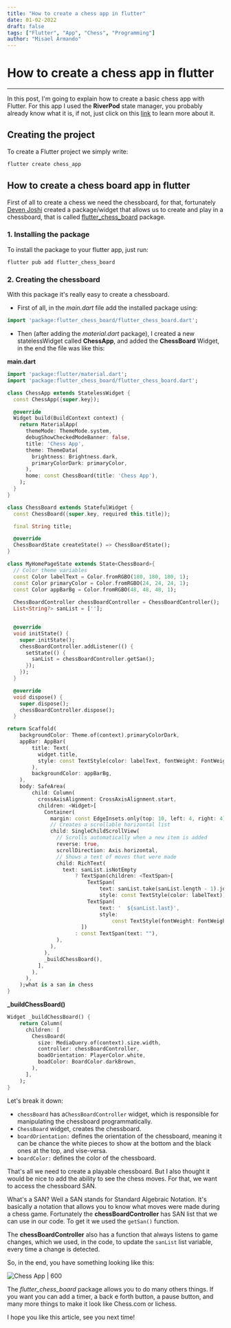 ```yaml
---
title: "How to create a chess app in flutter"
date: 01-02-2022
draft: false
tags: ["Flutter", "App", "Chess", "Programming"]
author: "Misael Armando"
---
```


# How to create a chess app in flutter
---

In this post, I'm going to explain how to create a basic chess app with Flutter. For this app I used the **RiverPod** state manager, you probably already know what it is, if not, just click on this [link](https://riverpod.dev/) to learn more about it. 


## Creating the project 

To create a Flutter project we simply write:
``` bash
flutter create chess_app
```

## How to create a chess board app in flutter 
First of all to create a chess we need the chessboard, for that, fortunately [Deven Joshi](https://pub.dev/publishers/joshi.dev/packages) created a package/widget that allows us to create and play in a chessboard, that is called  [flutter_chess_board](https://pub.dev/packages/flutter_chess_board) package.

### 1. Installing the package
To install the package to your flutter app, just run: 
``` shell
flutter pub add flutter_chess_board
```


### 2. Creating the chessboard
With this package it's really easy to create a chessboard.

* First of all, in the _main.dart_ file add the installed package using: 
```dart
import 'package:flutter_chess_board/flutter_chess_board.dart';
```


* Then (after adding the _material.dart_ package), I created a new statelessWidget called **ChessApp**, and added the **ChessBoard** Widget, in the end the file was like this: 

**main.dart**
``` dart
import 'package:flutter/material.dart';
import 'package:flutter_chess_board/flutter_chess_board.dart';

class ChessApp extends StatelessWidget {
  const ChessApp({super.key});

  @override
  Widget build(BuildContext context) {
    return MaterialApp(
      themeMode: ThemeMode.system,
      debugShowCheckedModeBanner: false,
      title: 'Chess App',
      theme: ThemeData(
        brightness: Brightness.dark,
        primaryColorDark: primaryColor,
      ),
      home: const ChessBoard(title: 'Chess App'),
    );
  }
}

class ChessBoard extends StatefulWidget {
  const ChessBoard({super.key, required this.title});

  final String title;

  @override
  ChessBoardState createState() => ChessBoardState();
}

class MyHomePageState extends State<ChessBoard>{
  // Color theme variables
  const Color labelText = Color.fromRGBO(180, 180, 180, 1);
  const Color primaryColor = Color.fromRGBO(24, 24, 24, 1);
  const Color appBarBg = Color.fromRGBO(48, 48, 48, 1);
  
  ChessBoardController chessBoardController = ChessBoardController();
  List<String?> sanList = [''];


  @override
  void initState() {
	super.initState();
    chessBoardController.addListener(() {
      setState(() {
        sanList = chessBoardController.getSan();
      });
    });
  }

  @override
  void dispose() {
    super.dispose();
    chessBoardController.dispose();
  }

return Scaffold(
    backgroundColor: Theme.of(context).primaryColorDark,
    appBar: AppBar(
		title: Text(
          widget.title,
          style: const TextStyle(color: labelText, fontWeight: FontWeight.bold),
        ),
        backgroundColor: appBarBg,
    ),
    body: SafeArea(
	    child: Column(
          crossAxisAlignment: CrossAxisAlignment.start,
          children: <Widget>[
            Container(
              margin: const EdgeInsets.only(top: 10, left: 4, right: 4),
              // Creates a scrollable horizontal list
              child: SingleChildScrollView(
                // Scrolls automatically when a new item is added
                reverse: true,
                scrollDirection: Axis.horizontal,
                // Shows a text of moves that were made
                child: RichText(
                  text: sanList.isNotEmpty
                      ? TextSpan(children: <TextSpan>[
                          TextSpan(
                              text: sanList.take(sanList.length - 1).join(" "),
                              style: const TextStyle(color: labelText)),
                          TextSpan(
                              text: '  ${sanList.last}',
                              style:
                                  const TextStyle(fontWeight: FontWeight.bold)),
                        ])
                      : const TextSpan(text: ""),
                ),
              ),
            ),
            _buildChessBoard(),
          ],
        ),
      ),
    );what is a san in chess
}

```

**\_buildChessBoard()**
``` dart 
Widget _buildChessBoard() {
    return Column(
      children: [
        ChessBoard(
          size: MediaQuery.of(context).size.width,
          controller: chessBoardController,
		  boadOrientation: PlayerColor.white,
		  boadColor: BoardColor.darkBrown,
        ),
      ],
    );
}

```

Let's break it down:
* `chessBoard` has a`ChessBoardController` widget, which is responsible for manipulating the chessboard programmatically.
* `ChessBoard` widget, creates the chessboard.
* `boardOrientation:` defines the orientation of the chessboard, meaning it can be chance the white pieces to show at the bottom and the black ones at the top, and vise-versa.
* `boardColor:` defines the color of the chessboard.

That's all we need to create a playable chessboard. But I also thought it would be nice to add the ability to see the chess moves. For that, we want to access the chessboard SAN.

What's a SAN? Well a SAN stands for Standard Algebraic Notation. It's basically a notation that allows you to know what moves were made during a chess game. Fortunately the **chessBoardController** has SAN list that we can use in our code. To get it we used the `getSan()` function.

The **chessBoardController** also has a function that always listens to game changes, which we used, in the code, to update the `sanList` list variable, every time a change is detected.

So, in the end, you have something looking like this:

![Chess App | 600](../images/chessboard_app.png)

The _flutter_chess_board_ package allows you to do many others things. If you want you can add a timer, a back e forth button, a pause button, and many more things to make it look like Chess.com or lichess.

I hope you like this article, see you next time!
